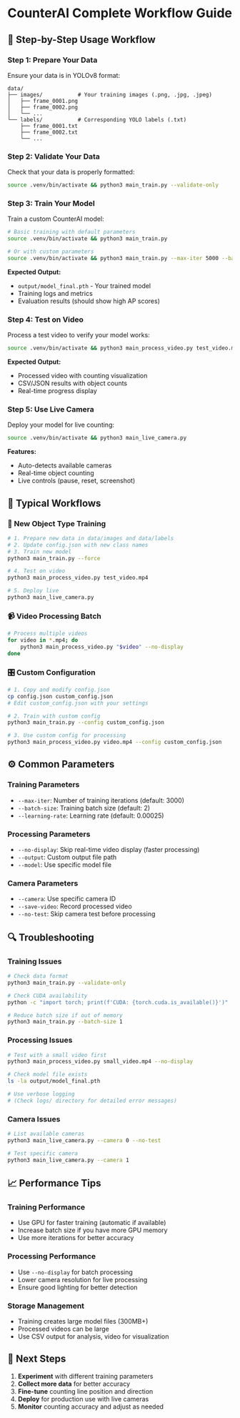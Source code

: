 # CounterAI Complete Workflow Guide

## 🚀 Step-by-Step Usage Workflow

### Step 1: Prepare Your Data
Ensure your data is in YOLOv8 format:
```
data/
├── images/           # Your training images (.png, .jpg, .jpeg)
│   ├── frame_0001.png
│   ├── frame_0002.png
│   └── ...
└── labels/           # Corresponding YOLO labels (.txt)
    ├── frame_0001.txt
    ├── frame_0002.txt
    └── ...
```

### Step 2: Validate Your Data
Check that your data is properly formatted:
```bash
source .venv/bin/activate && python3 main_train.py --validate-only
```

### Step 3: Train Your Model
Train a custom CounterAI model:
```bash
# Basic training with default parameters
source .venv/bin/activate && python3 main_train.py

# Or with custom parameters
source .venv/bin/activate && python3 main_train.py --max-iter 5000 --batch-size 4
```

**Expected Output:**
- `output/model_final.pth` - Your trained model
- Training logs and metrics
- Evaluation results (should show high AP scores)

### Step 4: Test on Video
Process a test video to verify your model works:
```bash
source .venv/bin/activate && python3 main_process_video.py test_video.mp4
```

**Expected Output:**
- Processed video with counting visualization
- CSV/JSON results with object counts
- Real-time progress display

### Step 5: Use Live Camera
Deploy your model for live counting:
```bash
source .venv/bin/activate && python3 main_live_camera.py
```

**Features:**
- Auto-detects available cameras
- Real-time object counting
- Live controls (pause, reset, screenshot)

## 🔄 Typical Workflows

### 🎯 New Object Type Training
```bash
# 1. Prepare new data in data/images and data/labels
# 2. Update config.json with new class names
# 3. Train new model
python3 main_train.py --force

# 4. Test on video
python3 main_process_video.py test_video.mp4

# 5. Deploy live
python3 main_live_camera.py
```

### 📹 Video Processing Batch
```bash
# Process multiple videos
for video in *.mp4; do
    python3 main_process_video.py "$video" --no-display
done
```

### 🎛️ Custom Configuration
```bash
# 1. Copy and modify config.json
cp config.json custom_config.json
# Edit custom_config.json with your settings

# 2. Train with custom config
python3 main_train.py --config custom_config.json

# 3. Use custom config for processing
python3 main_process_video.py video.mp4 --config custom_config.json
```

## ⚙️ Common Parameters

### Training Parameters
- `--max-iter`: Number of training iterations (default: 3000)
- `--batch-size`: Training batch size (default: 2)
- `--learning-rate`: Learning rate (default: 0.00025)

### Processing Parameters
- `--no-display`: Skip real-time video display (faster processing)
- `--output`: Custom output file path
- `--model`: Use specific model file

### Camera Parameters
- `--camera`: Use specific camera ID
- `--save-video`: Record processed video
- `--no-test`: Skip camera test before processing

## 🔍 Troubleshooting

### Training Issues
```bash
# Check data format
python3 main_train.py --validate-only

# Check CUDA availability
python -c "import torch; print(f'CUDA: {torch.cuda.is_available()}')"

# Reduce batch size if out of memory
python3 main_train.py --batch-size 1
```

### Processing Issues
```bash
# Test with a small video first
python3 main_process_video.py small_video.mp4 --no-display

# Check model file exists
ls -la output/model_final.pth

# Use verbose logging
# (Check logs/ directory for detailed error messages)
```

### Camera Issues
```bash
# List available cameras
python3 main_live_camera.py --camera 0 --no-test

# Test specific camera
python3 main_live_camera.py --camera 1
```

## 📈 Performance Tips

### Training Performance
- Use GPU for faster training (automatic if available)
- Increase batch size if you have more GPU memory
- Use more iterations for better accuracy

### Processing Performance
- Use `--no-display` for batch processing
- Lower camera resolution for live processing
- Ensure good lighting for better detection

### Storage Management
- Training creates large model files (300MB+)
- Processed videos can be large
- Use CSV output for analysis, video for visualization

## 🎯 Next Steps

1. **Experiment** with different training parameters
2. **Collect more data** for better accuracy
3. **Fine-tune** counting line position and direction
4. **Deploy** for production use with live cameras
5. **Monitor** counting accuracy and adjust as needed 